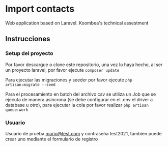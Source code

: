 # Import contacts

Web application based on Laravel. Koombea's technical assestment


## Instrucciones

### Setup del proyecto

Por favor descargue o clone este repositorio, una vez lo haya hecho, al ser un proyecto laravel, por favor ejecute
`composer update`

Para ejecutar las migraciones y seeder por favor ejecute
`php artisan:migrate --seed`

Para el procesamiento en batch del archivo csv se utiliza un Job que se ejecuta de manera asincrona 
(se debe configurar en el .env el driver a database u otro), para ejecutar
la cola por favor realizar `php artisan queue:work`



### Usuario
Usuario de prueba mario@test.com y contraseña test2021, tambien puede crear uno mediante el formulario de registro


